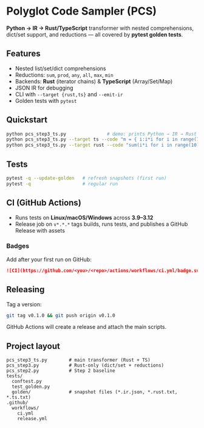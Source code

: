 # Polyglot Code Sampler (PCS)

**Python → IR → Rust/TypeScript** transformer with nested comprehensions, dict/set support, and reductions — all covered by **pytest golden tests**.

## Features
- Nested list/set/dict comprehensions
- Reductions: `sum`, `prod`, `any`, `all`, `max`, `min`
- Backends: **Rust** (iterator chains) & **TypeScript** (Array/Set/Map)
- JSON IR for debugging
- CLI with `--target {rust,ts}` and `--emit-ir`
- Golden tests with `pytest`

## Quickstart
```bash
python pcs_step3_ts.py               # demo: prints Python → IR → Rust & TypeScript
python pcs_step3_ts.py --target ts --code "m = { i:i*i for i in range(1,6) if i%2 }"
python pcs_step3_ts.py --target rust --code "sum(i*i for i in range(10) if i%2==0)"
```

## Tests
```bash
pytest -q --update-golden   # refresh snapshots (first run)
pytest -q                   # regular run
```

## CI (GitHub Actions)
- Runs tests on **Linux/macOS/Windows** across **3.9–3.12**
- Release job on `v*.*.*` tags builds, runs tests, and publishes a GitHub Release with assets

### Badges
Add after your first run on GitHub:
```md
![CI](https://github.com/<you>/<repo>/actions/workflows/ci.yml/badge.svg)
```

## Releasing
Tag a version:
```bash
git tag v0.1.0 && git push origin v0.1.0
```
GitHub Actions will create a release and attach the main scripts.

## Project layout
```
pcs_step3_ts.py        # main transformer (Rust + TS)
pcs_step3.py           # Rust-only (dict/set + reductions)
pcs_step2.py           # Step 2 baseline
tests/
  conftest.py
  test_golden.py
  golden/              # snapshot files (*.ir.json, *.rust.txt, *.ts.txt)
.github/
  workflows/
    ci.yml
    release.yml
```